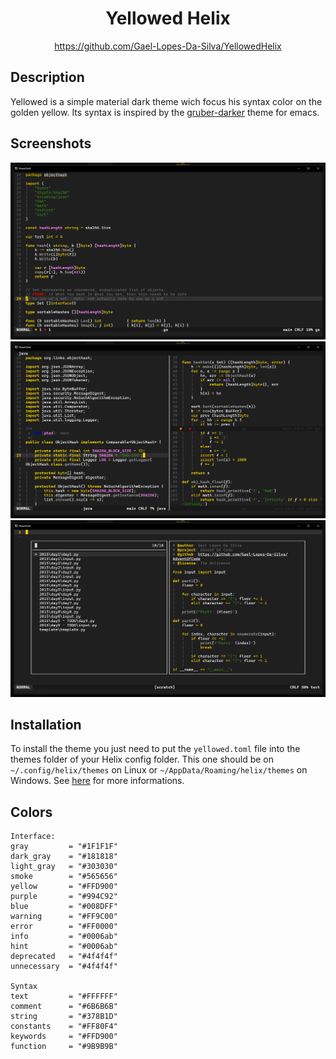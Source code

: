 <div align="center">
	<h1>Yellowed Helix</h1>
    <a href="https://github.com/Gael-Lopes-Da-Silva/YellowedHelix">https://github.com/Gael-Lopes-Da-Silva/YellowedHelix</a>
</div>


Description
------------------------------------------------------------------
Yellowed is a simple material dark theme wich focus his syntax color on the golden yellow. Its syntax is inspired by the [gruber-darker](https://github.com/rexim/gruber-darker-theme) theme for emacs.


Screenshots
------------------------------------------------------------------
![](./screenshots/screenshot1.png)
![](./screenshots/screenshot2.png)
![](./screenshots/screenshot3.png)


Installation
------------------------------------------------------------------
To install the theme you just need to put the `yellowed.toml` file into the themes folder of your Helix config folder. This one should be on `~/.config/helix/themes` on Linux or `~/AppData/Roaming/helix/themes` on Windows. See [here](https://docs.helix-editor.com/themes.html) for more informations.


Colors
------------------------------------------------------------------
~~~
Interface:
gray         = "#1F1F1F"
dark_gray    = "#181818"
light_gray   = "#303030"
smoke        = "#565656"
yellow       = "#FFD900"
purple       = "#994C92"
blue         = "#008DFF"
warning      = "#FF9C00"
error        = "#FF0000"
info         = "#0006ab"
hint         = "#0006ab"
deprecated   = "#4f4f4f"
unnecessary  = "#4f4f4f"

Syntax
text         = "#FFFFFF"
comment      = "#6B6B6B"
string       = "#378B1D"
constants    = "#FF80F4"
keywords     = "#FFD900"
function     = "#9B9B9B"
~~~
